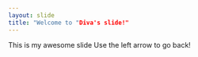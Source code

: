 ```yaml
---
layout: slide
title: "Welcome to "Diva's slide!"
---
```

This is my awesome slide
Use the left arrow to go back!
